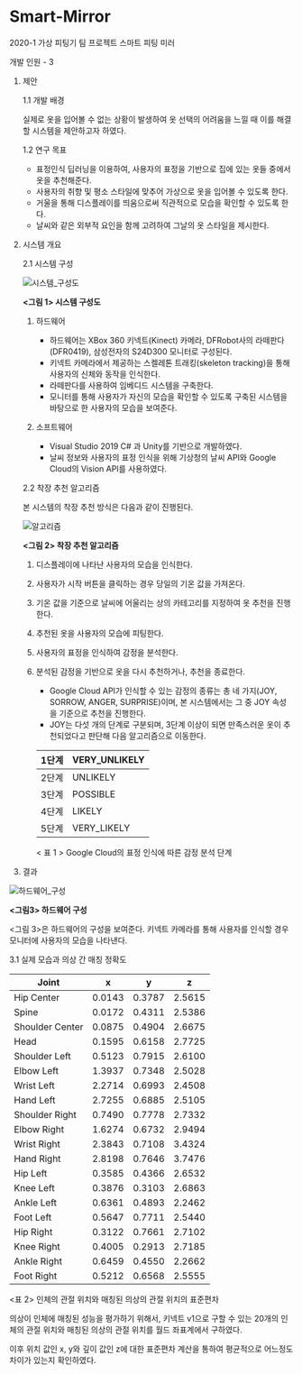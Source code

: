 # Smart-Mirror
2020-1 가상 피팅기 팀 프로젝트
스마트 피팅 미러

개발 인원 - 3

1. 제안
    
    1.1 개발 배경
    
    실제로 옷을 입어볼 수 없는 상황이 발생하여 옷 선택의 어려움을 느낄 때 이를 해결할 시스템을 제안하고자 하였다.
    
    1.2 연구 목표
    
    - 표정인식 딥러닝을 이용하여, 사용자의 표정을 기반으로 집에 있는 옷들 중에서 옷을 추천해준다.
    - 사용자의  취향 및 평소 스타일에 맞추어 가상으로 옷을 입어볼 수 있도록 한다.
    - 거울을 통해 디스플레이를 띄움으로써 직관적으로 모습을 확인할 수 있도록 한다.
    - 날씨와 같은 외부적 요인을 함께 고려하여 그날의 옷 스타일을 제시한다.

1. 시스템 개요
    
    2.1 시스템 구성
    
    ![시스템_구성도](https://user-images.githubusercontent.com/67581448/234192537-1c1f9697-acf6-409e-a7b3-deaef99e9f72.png)
    
     **<그림 1> 시스템 구성도**
    
    1. 하드웨어
        - 하드웨어는 XBox 360 키넥트(Kinect) 카메라, DFRobot사의 라떼판다(DFR0419), 삼성전자의 S24D300 모니터로 구성된다.
        - 키넥트 카메라에서 제공하는 스켈레톤 트래킹(skeleton tracking)을 통해 사용자의 신체와 동작을 인식한다.
        - 라떼판다를 사용하여 임베디드 시스템을 구축한다.
        - 모니터를 통해 사용자가 자신의 모습을 확인할 수 있도록 구축된 시스템을 바탕으로 한 사용자의 모습을 보여준다.
        
    2. 소프트웨어
        - Visual Studio 2019 C# 과 Unity를 기반으로 개발하였다.
        - 날씨 정보와 사용자의 표정 인식을 위해 기상청의 날씨 API와 Google Cloud의 Vision API를 사용하였다.
    
    2.2 착장 추천 알고리즘
    
    본 시스템의 착장 추천 방식은 다음과 같이 진행된다.
    
    ![알고리즘](https://user-images.githubusercontent.com/67581448/234192650-ee6fadb9-2206-4305-909c-279dbff6dc9d.png)
    
    **<그림 2> 착장 추천 알고리즘**
    
    1. 디스플레이에 나타난 사용자의 모습을 인식한다.
    2. 사용자가 시작 버튼을 클릭하는 경우 당일의 기온 값을 가져온다.
    3. 기온 값을 기준으로 날씨에 어울리는 상의 카테고리를 지정하여 옷 추천을 진행한다.
    4. 추천된 옷을 사용자의 모습에 피팅한다.
    5. 사용자의 표정을 인식하여 감정을 분석한다.
    6. 분석된 감정을 기반으로 옷을 다시 추천하거나, 추천을 종료한다.
        - Google Cloud API가 인식할 수 있는 감정의 종류는 총 네 가지(JOY, SORROW, ANGER, SURPRISE)이며, 본 시스템에서는 그 중 JOY 속성을 기준으로 추천을 진행한다.
        - JOY는 다섯 개의 단계로 구분되며, 3단계 이상이 되면 만족스러운 옷이 추천되었다고 판단해 다음 알고리즘으로 이동한다.
        
        | 1단계 | VERY_UNLIKELY |
        | --- | --- |
        | 2단계 | UNLIKELY |
        | 3단계 | POSSIBLE |
        | 4단계 | LIKELY |
        | 5단계 | VERY_LIKELY |
        
        < 표 1 > Google Cloud의 표정 인식에 따른 감정 분석 단계
        

3. 결과

![하드웨어_구성](https://user-images.githubusercontent.com/67581448/234192660-a176b574-b7a7-4aef-8560-e13bff280c28.png)

**<그림3> 하드웨어 구성**

<그림 3>은 하드웨어의 구성을 보여준다. 키넥트 카메라를 통해 사용자를 인식할 경우 모니터에 사용자의 모습을 나타낸다.

3.1 실제 모습과 의상 간 매칭 정확도

| Joint | x | y | z |
| --- | --- | --- | --- |
| Hip Center | 0.0143 | 0.3787 | 2.5615 |
| Spine | 0.0172 | 0.4311 | 2.5386 |
| Shoulder Center | 0.0875 | 0.4904 | 2.6675 |
| Head | 0.1595 | 0.6158 | 2.7725 |
| Shoulder Left | 0.5123 | 0.7915 | 2.6100 |
| Elbow Left | 1.3937 | 0.7348 | 2.5028 |
| Wrist Left | 2.2714 | 0.6993 | 2.4508 |
| Hand Left | 2.7255 | 0.6885 | 2.5105 |
| Shoulder Right | 0.7490 | 0.7778 | 2.7332 |
| Elbow Right | 1.6274 | 0.6732 | 2.9494 |
| Wrist Right | 2.3843 | 0.7108 | 3.4324 |
| Hand Right | 2.8198 | 0.7646 | 3.7476 |
| Hip Left | 0.3585 | 0.4366 | 2.6532 |
| Knee Left | 0.3876 | 0.3103 | 2.6863 |
| Ankle Left | 0.6361 | 0.4893 | 2.2462 |
| Foot Left | 0.5647 | 0.7711 | 2.5440 |
| Hip Right | 0.3122 | 0.7661 | 2.7102 |
| Knee Right | 0.4005 | 0.2913 | 2.7185 |
| Ankle Right | 0.6459 | 0.4550 | 2.2662 |
| Foot Right | 0.5212 | 0.6568 | 2.5555 |

<표 2> 인체의 관절 위치와 매칭된 의상의 관절 위치의 표준편차

의상이 인체에 매칭된 성능을 평가하기 위해서, 키넥트 v1으로 구할 수 있는 20개의 인체의 관절 위치와 매칭된 의상의 관절 위치를 월드 좌표계에서 구하였다.

이후 위치 값인 x, y와 깊이 값인 z에 대한 표준편차 계산을 통하여 평균적으로 어느정도 차이가 있는지 확인하였다.

